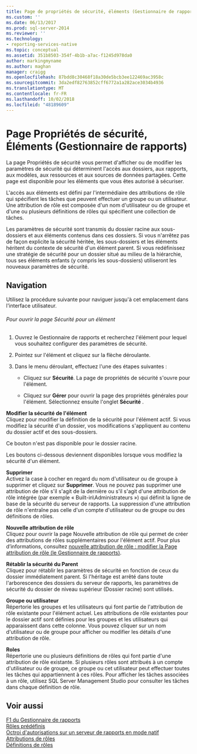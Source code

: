 ```yaml
---
title: Page de propriétés de sécurité, éléments (Gestionnaire de rapports) | Microsoft Docs
ms.custom: ''
ms.date: 06/13/2017
ms.prod: sql-server-2014
ms.reviewer: ''
ms.technology:
- reporting-services-native
ms.topic: conceptual
ms.assetid: 351b8503-354f-4b1b-a7ac-f1245d978da0
author: markingmyname
ms.author: maghan
manager: craigg
ms.openlocfilehash: 87bdd8c30468f18a30de5bcb3ee122469ac3958c
ms.sourcegitcommit: 3da2edf82763852cff6772a1a282ace3034b4936
ms.translationtype: MT
ms.contentlocale: fr-FR
ms.lasthandoff: 10/02/2018
ms.locfileid: "48189609"
---
```

# <a name="security-properties-page-items-report-manager"></a>Page Propriétés de sécurité, Éléments (Gestionnaire de rapports)
  La page Propriétés de sécurité vous permet d'afficher ou de modifier les paramètres de sécurité qui déterminent l'accès aux dossiers, aux rapports, aux modèles, aux ressources et aux sources de données partagées. Cette page est disponible pour les éléments que vous êtes autorisé à sécuriser.  
  
 L'accès aux éléments est défini par l'intermédiaire des attributions de rôle qui spécifient les tâches que peuvent effectuer un groupe ou un utilisateur. Une attribution de rôle est composée d'un nom d'utilisateur ou de groupe et d'une ou plusieurs définitions de rôles qui spécifient une collection de tâches.  
  
 Les paramètres de sécurité sont transmis du dossier racine aux sous-dossiers et aux éléments contenus dans ces dossiers. Si vous n'arrêtez pas de façon explicite la sécurité héritée, les sous-dossiers et les éléments héritent du contexte de sécurité d'un élément parent. Si vous redéfinissez une stratégie de sécurité pour un dossier situé au milieu de la hiérarchie, tous ses éléments enfants (y compris les sous-dossiers) utiliseront les nouveaux paramètres de sécurité.  
  
## <a name="navigation"></a>Navigation  
 Utilisez la procédure suivante pour naviguer jusqu'à cet emplacement dans l'interface utilisateur.  
  
###### <a name="to-open-the-security-page-for-an-item"></a>Pour ouvrir la page Sécurité pour un élément  
  
1.  Ouvrez le Gestionnaire de rapports et recherchez l'élément pour lequel vous souhaitez configurer des paramètres de sécurité.  
  
2.  Pointez sur l'élément et cliquez sur la flèche déroulante.  
  
3.  Dans le menu déroulant, effectuez l'une des étapes suivantes :  
  
    -   Cliquez sur **Sécurité**. La page de propriétés de sécurité s'ouvre pour l'élément.  
  
    -   Cliquez sur **Gérer** pour ouvrir la page des propriétés générales pour l'élément. Sélectionnez ensuite l'onglet **Sécurité** .  
  
 **Modifier la sécurité de l'élément**  
 Cliquez pour modifier la définition de la sécurité pour l'élément actif. Si vous modifiez la sécurité d'un dossier, vos modifications s'appliquent au contenu du dossier actif et des sous-dossiers.  
  
 Ce bouton n'est pas disponible pour le dossier racine.  
  
 Les boutons ci-dessous deviennent disponibles lorsque vous modifiez la sécurité d'un élément.  
  
 **Supprimer**  
 Activez la case à cocher en regard du nom d'utilisateur ou de groupe à supprimer et cliquez sur **Supprimer**. Vous ne pouvez pas supprimer une attribution de rôle s'il s'agit de la dernière ou s'il s'agit d'une attribution de rôle intégrée (par exemple « Built-in\Administrateurs ») qui définit la ligne de base de la sécurité du serveur de rapports. La suppression d'une attribution de rôle n'entraîne pas celle d'un compte d'utilisateur ou de groupe ou des définitions de rôles.  
  
 **Nouvelle attribution de rôle**  
 Cliquez pour ouvrir la page Nouvelle attribution de rôle qui permet de créer des attributions de rôles supplémentaires pour l'élément actif. Pour plus d’informations, consultez [nouvelle attribution de rôle : modifier la Page attribution de rôle &#40;le Gestionnaire de rapports&#41;](../../2014/reporting-services/new-role-assignment-edit-role-assignment-page-report-manager.md).  
  
 **Rétablir la sécurité du Parent**  
 Cliquez pour rétablir les paramètres de sécurité en fonction de ceux du dossier immédiatement parent. Si l'héritage est arrêté dans toute l'arborescence des dossiers du serveur de rapports, les paramètres de sécurité du dossier de niveau supérieur (Dossier racine) sont utilisés.  
  
 **Groupe ou utilisateur**  
 Répertorie les groupes et les utilisateurs qui font partie de l'attribution de rôle existante pour l'élément actuel. Les attributions de rôle existantes pour le dossier actif sont définies pour les groupes et les utilisateurs qui apparaissent dans cette colonne. Vous pouvez cliquer sur un nom d'utilisateur ou de groupe pour afficher ou modifier les détails d'une attribution de rôle.  
  
 **Roles**  
 Répertorie une ou plusieurs définitions de rôles qui font partie d'une attribution de rôle existante. Si plusieurs rôles sont attribués à un compte d'utilisateur ou de groupe, ce groupe ou cet utilisateur peut effectuer toutes les tâches qui appartiennent à ces rôles. Pour afficher les tâches associées à un rôle, utilisez SQL Server Management Studio pour consulter les tâches dans chaque définition de rôle.  
  
## <a name="see-also"></a>Voir aussi  
 [F1 du Gestionnaire de rapports](../../2014/reporting-services/report-manager-f1-help.md)   
 [Rôles prédéfinis](security/role-definitions-predefined-roles.md)   
 [Octroi d'autorisations sur un serveur de rapports en mode natif](security/granting-permissions-on-a-native-mode-report-server.md)   
 [Attributions de rôles](security/role-assignments.md)   
 [Définitions de rôles](security/role-definitions.md)  
  
  
